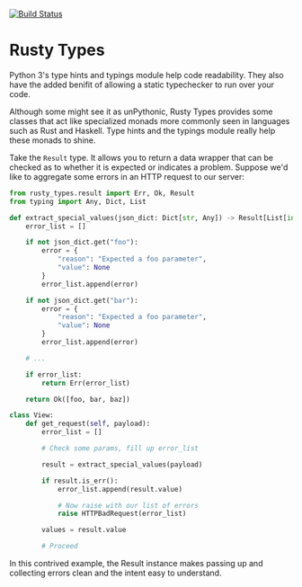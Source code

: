 [![Build Status](https://travis-ci.org/TheDan64/rusty-types.svg?branch=master)](https://travis-ci.org/TheDan64/rusty-types)

Rusty Types
===========

Python 3's type hints and typings module help code readability. They also have the added benifit of allowing a static typechecker to run over your code.

Although some might see it as unPythonic, Rusty Types provides some classes that act like specialized monads more commonly seen in languages such as Rust and Haskell. Type hints and the typings module really help these monads to shine.

Take the `Result` type. It allows you to return a data wrapper that can be checked as to whether it is expected or indicates a problem. Suppose we'd like to aggregate some errors in an HTTP request to our server:

```python
from rusty_types.result import Err, Ok, Result
from typing import Any, Dict, List

def extract_special_values(json_dict: Dict[str, Any]) -> Result[List[int], List[Dict[str, Any]]]:
    error_list = []

    if not json_dict.get("foo"):
        error = {
            "reason": "Expected a foo parameter",
            "value": None
        }
        error_list.append(error)

    if not json_dict.get("bar"):
        error = {
            "reason": "Expected a foo parameter",
            "value": None
        }
        error_list.append(error)

    # ...

    if error_list:
        return Err(error_list)

    return Ok([foo, bar, baz])

class View:
    def get_request(self, payload):
        error_list = []

        # Check some params, fill up error_list

        result = extract_special_values(payload)

        if result.is_err():
            error_list.append(result.value)

            # Now raise with our list of errors
            raise HTTPBadRequest(error_list)

        values = result.value

        # Proceed
```

In this contrived example, the Result instance makes passing up and collecting errors clean and the intent easy to understand.
